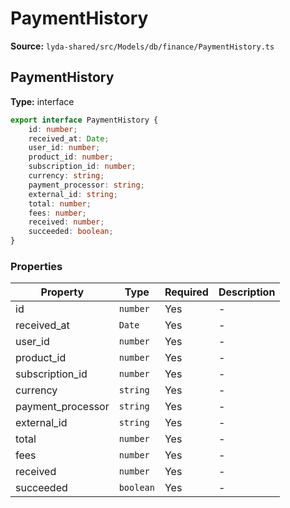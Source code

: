 # PaymentHistory

**Source:** `lyda-shared/src/Models/db/finance/PaymentHistory.ts`

## PaymentHistory

**Type:** interface

```typescript
export interface PaymentHistory {
    id: number;
    received_at: Date;
    user_id: number;
    product_id: number;
    subscription_id: number;
    currency: string;
    payment_processor: string;
    external_id: string;
    total: number;
    fees: number;
    received: number;
    succeeded: boolean;
}
```

### Properties

| Property | Type | Required | Description |
|----------|------|----------|-------------|
| id | `number` | Yes | - |
| received_at | `D​a​t​e` | Yes | - |
| user_id | `number` | Yes | - |
| product_id | `number` | Yes | - |
| subscription_id | `number` | Yes | - |
| currency | `string` | Yes | - |
| payment_processor | `string` | Yes | - |
| external_id | `string` | Yes | - |
| total | `number` | Yes | - |
| fees | `number` | Yes | - |
| received | `number` | Yes | - |
| succeeded | `boolean` | Yes | - |

